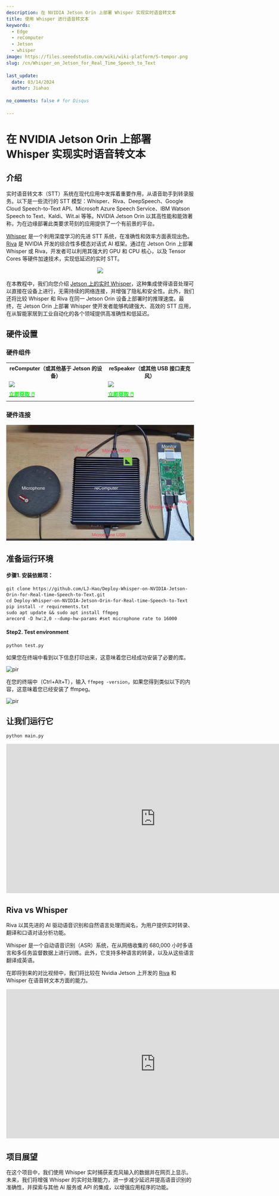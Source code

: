 ```yaml
---
description: 在 NVIDIA Jetson Orin 上部署 Whisper 实现实时语音转文本
title: 使用 Whisper 进行语音转文本
keywords:
  - Edge
  - reComputer
  - Jetson
  - whisper
image: https://files.seeedstudio.com/wiki/wiki-platform/S-tempor.png
slug: /cn/Whisper_on_Jetson_for_Real_Time_Speech_to_Text

last_update:
  date: 03/14/2024
  author: Jiahao

no_comments: false # for Disqus

---
```


# 在 NVIDIA Jetson Orin 上部署 Whisper 实现实时语音转文本

## 介绍

实时语音转文本（STT）系统在现代应用中发挥着重要作用，从语音助手到转录服务。以下是一些流行的 STT 模型：Whisper、Riva、DeepSpeech、Google Cloud Speech-to-Text API、Microsoft Azure Speech Service、IBM Watson Speech to Text、Kaldi、Wit.ai 等等。NVIDIA Jetson Orin 以其高性能和能效著称，为在边缘部署此类要求苛刻的应用提供了一个有前景的平台。

[Whisper](https://github.com/openai/whisper) 是一个利用深度学习的先进 STT 系统，在准确性和效率方面表现出色。[Riva](https://github.com/nvidia-riva) 是 NVIDIA 开发的综合性多模态对话式 AI 框架。通过在 Jetson Orin 上部署 Whisper 或 Riva，开发者可以利用其强大的 GPU 和 CPU 核心，以及 Tensor Cores 等硬件加速技术，实现低延迟的实时 STT。

<div align="center"><img width={800} src="https://files.seeedstudio.com/wiki/reComputer-Jetson/A608/Real-Time-Whisper.gif" /></div>

在本教程中，我们向您介绍 [Jetson 上的实时 Whisper](https://github.com/LJ-Hao/Deploy-Whisper-on-NVIDIA-Jetson-Orin-for-Real-time-Speech-to-Text.git)，这种集成使得语音处理可以直接在设备上进行，无需持续的网络连接，并增强了隐私和安全性。此外，我们还将比较 Whisper 和 Riva 在同一 Jetson Orin 设备上部署时的推理速度。最终，在 Jetson Orin 上部署 Whisper 使开发者能够构建强大、高效的 STT 应用，在从智能家居到工业自动化的各个领域提供高准确性和低延迟。

## 硬件设置

### 硬件组件

<div class="table-center">
 <table align="center">
  <tr>
   <th>reComputer（或其他基于 Jetson 的设备）</th>
      <th>reSpeaker（或其他 USB 接口麦克风）</th>
  </tr>
    <tr>
      <td><div style={{textAlign:'center'}}><img src="https://files.seeedstudio.com/wiki/reComputer-Jetson/A608/recomputer_industrial_j3011_orin_nano_8gb.jpg" style={{width:250, height:'auto'}}/></div></td>
      <td><div style={{textAlign:'center'}}><img src="https://files.seeedstudio.com/wiki/reComputer-Jetson/A608/ReSpeaker_Mic_Array_v2.0.png" style={{width:250, height:'auto'}}/></div></td>
    </tr>
  <tr>
   <td><div class="get_one_now_container" style={{textAlign: 'center'}}>
    <a class="get_one_now_item" href="https://www.seeedstudio.com/reComputer-Industrial-J3011-p-5682.html?queryID=c1e6f0b0bd38a98233ce64bce8083a22&objectID=5682&indexName=bazaar_retailer_products" target="_blank">
    <strong><span><font color={'FFFFFF'} size={"4"}> 立即获取 🖱️</font></span></strong>
    </a>
   </div></td>
      <td><div class="get_one_now_container" style={{textAlign: 'center'}}>
    <a class="get_one_now_item" href="https://www.seeedstudio.com/ReSpeaker-Mic-Array-v2-0.html?queryID=2baffb980bdb6d5e65b2b3f511657cb2&objectID=139&indexName=bazaar_retailer_products" target="_blank">
    <strong><span><font color={'FFFFFF'} size={"4"}> 立即获取 🖱️</font></span></strong>
    </a>
   </div></td>
  </tr>
 </table>
</div>

### 硬件连接

<p style={{textAlign: 'center'}}><img src="https://github.com/Seeed-Projects/Real-time-Subtitle-Recorder-on-Jetson/raw/main/sources/recorder_hardware_connection.png" alt="pir" width={800} height="auto"/></p>

## 准备运行环境

#### 步骤1. 安装依赖项：

```shell
git clone https://github.com/LJ-Hao/Deploy-Whisper-on-NVIDIA-Jetson-Orin-for-Real-time-Speech-to-Text.git
cd Deploy-Whisper-on-NVIDIA-Jetson-Orin-for-Real-time-Speech-to-Text
pip install -r requirements.txt
sudo apt update && sudo apt install ffmpeg
arecord -D hw:2,0 --dump-hw-params #set microphone rate to 16000
```

#### Step2. Test environment

```shell
python test.py
```

如果您在终端中看到以下信息打印出来，这意味着您已经成功安装了必要的库。

<p style={{textAlign: 'center'}}><img src="https://files.seeedstudio.com/wiki/reComputer-Jetson/A608/Deploy-whisper-on-Nvidia-Jetson-orin-for-real-time-speech-to-text-test.png" alt="pir" width={1000} height="auto"/></p>

在您的终端中（Ctrl+Alt+T），输入 ```ffmpeg -version```，如果您得到类似以下的内容，这意味着您已经安装了 ffmpeg。

<p style={{textAlign: 'center'}}><img src="https://files.seeedstudio.com/wiki/reComputer-Jetson/A608/Whisper-ffmpeg.png" alt="pir" width={1000} height="auto"/></p>

## 让我们运行它

```shell
python main.py
```

<iframe width="800" height="400" src="https://www.youtube.com/embed/KR0GYqUuo5Y?si=uSGUkKmCSZmaq5f7" title="YouTube video player" frameborder="0" allow="accelerometer; autoplay; clipboard-write; encrypted-media; gyroscope; picture-in-picture; web-share" allowfullscreen></iframe>

## Riva vs Whisper

Riva 以其先进的 AI 驱动语音识别和自然语言处理而闻名，为用户提供实时转录、翻译和口语对话分析功能。

Whisper 是一个自动语音识别（ASR）系统，在从网络收集的 680,000 小时多语言和多任务监督数据上进行训练。此外，它支持多种语言的转录，以及从这些语言翻译成英语。

在即将到来的对比视频中，我们将比较在 Nvidia Jetson 上开发的 [Riva](https://wiki.seeedstudio.com/cn/Real%20Time%20Subtitle%20Recoder%20on%20Nvidia%20Jetson/) 和 Whisper 在语音转文本方面的能力。

<iframe width="800" height="400" src="https://www.youtube.com/embed/2l7yus611DI?si=XdEjwzpZdJkLC8aB" title="YouTube video player" frameborder="0" allow="accelerometer; autoplay; clipboard-write; encrypted-media; gyroscope; picture-in-picture; web-share" referrerpolicy="strict-origin-when-cross-origin" allowfullscreen></iframe>

## 项目展望

在这个项目中，我们使用 Whisper 实时捕获麦克风输入的数据并在网页上显示。未来，我们将增强 Whisper 的实时处理能力，进一步减少延迟并提高语音识别的准确性，并探索与其他 AI 服务或 API 的集成，以增强应用程序的功能。
